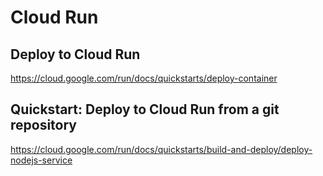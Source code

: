 # Cloud Run

## Deploy to Cloud Run

https://cloud.google.com/run/docs/quickstarts/deploy-container

## Quickstart: Deploy to Cloud Run from a git repository

https://cloud.google.com/run/docs/quickstarts/build-and-deploy/deploy-nodejs-service
